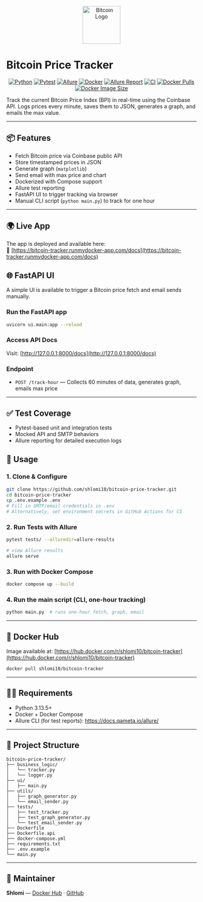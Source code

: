<p align="center">
  <img src="https://upload.wikimedia.org/wikipedia/commons/4/46/Bitcoin.svg" alt="Bitcoin Logo" width="100" />
</p>

# Bitcoin Price Tracker

<div align="center">

[![Python](https://img.shields.io/badge/Python-3.13.5-blue.svg?style=for-the-badge&logo=python)](https://www.python.org/)
[![Pytest](https://img.shields.io/badge/Pytest-Test_Framework-green.svg?style=for-the-badge&logo=pytest)](https://docs.pytest.org/)
[![Allure](https://img.shields.io/badge/Allure-Reports-orange.svg?style=for-the-badge&logo=allure)](https://docs.qameta.io/allure/)
[![Docker](https://img.shields.io/badge/Docker-Compose-blue.svg?style=for-the-badge&logo=docker)](https://docs.docker.com/compose/)
[![Allure Report](https://img.shields.io/badge/Allure%20Report-Live-purple?style=for-the-badge&logo=github)](https://shlomi10.github.io/bitcoin-price-tracker/)
[![CI](https://img.shields.io/github/actions/workflow/status/shlomi10/bitcoin-price-tracker/ci.yml?label=CI%20Build&style=for-the-badge&logo=github-actions)](https://github.com/shlomi10/bitcoin-price-tracker/actions/workflows/ci.yml)
[![Docker Pulls](https://img.shields.io/docker/pulls/shlomi10/bitcoin-tracker?style=for-the-badge)](https://hub.docker.com/r/shlomi10/bitcoin-tracker)
[![Docker Image Size](https://img.shields.io/docker/image-size/shlomi10/bitcoin-tracker/001?style=for-the-badge
)](https://hub.docker.com/r/shlomi10/bitcoin-tracker)

</div>

Track the current Bitcoin Price Index (BPI) in real-time using the Coinbase API.
Logs prices every minute, saves them to JSON, generates a graph, and emails the max value.

---

## 📦 Features
- Fetch Bitcoin price via Coinbase public API
- Store timestamped prices in JSON
- Generate graph (`matplotlib`)
- Send email with max price and chart
- Dockerized with Compose support
- Allure test reporting
- FastAPI UI to trigger tracking via browser
- Manual CLI script (`python main.py`) to track for one hour

---

## 🌍 Live App

The app is deployed and available here:  
🔗 [https://bitcoin-tracker.runmydocker-app.com/docs](https://bitcoin-tracker.runmydocker-app.com/docs)


## 🌐 FastAPI UI

A simple UI is available to trigger a Bitcoin price fetch and email sends manually.

### Run the FastAPI app
```bash
uvicorn ui.main:app --reload
```

### Access API Docs
Visit: [http://127.0.0.1:8000/docs](http://127.0.0.1:8000/docs)

### Endpoint
- `POST /track-hour` — Collects 60 minutes of data, generates graph, emails max price
---

## ✅ Test Coverage
- Pytest-based unit and integration tests
- Mocked API and SMTP behaviors
- Allure reporting for detailed execution logs

## 🚀 Usage

### 1. Clone & Configure
```bash
git clone https://github.com/shlomi10/bitcoin-price-tracker.git
cd bitcoin-price-tracker
cp .env.example .env
# Fill in SMTP/email credentials in .env
# Alternatively, set environment secrets in GitHub Actions for CI
```

### 2. Run Tests with Allure
```bash
pytest tests/ --alluredir=allure-results

# view Allure results
allure serve
```

### 3. Run with Docker Compose
```bash
docker compose up --build
```

### 4. Run the main script (CLI, one-hour tracking)
```bash
python main.py  # runs one-hour fetch, graph, email
```
---

## 🐳 Docker Hub
Image available at:
[https://hub.docker.com/r/shlomi10/bitcoin-tracker](https://hub.docker.com/r/shlomi10/bitcoin-tracker)

```bash
docker pull shlomi10/bitcoin-tracker
```

---

## 🧑‍💻 Requirements
- Python 3.13.5+
- Docker + Docker Compose
- Allure CLI (for test reports): https://docs.qameta.io/allure/
---

## 📂 Project Structure
```
bitcoin-price-tracker/
├── business_logic/
│   └── tracker.py
│   └── logger.py
├── ui/
│   ├── main.py
├── utils/
│   ├── graph_generator.py
│   └── email_sender.py
├── tests/
│   ├── test_tracker.py
│   ├── test_graph_generator.py
│   └── test_email_sender.py
├── Dockerfile
├── Dockerfile.api
├── docker-compose.yml
├── requirements.txt
├── .env.example
└── main.py
```

---

## 📧 Maintainer
**Shlomi** — [Docker Hub](https://hub.docker.com/u/shlomi10) · [GitHub](https://github.com/shlomi10)
